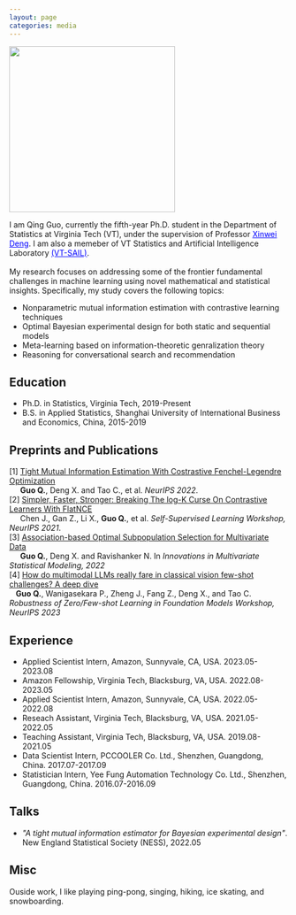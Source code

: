 ```yaml
---
layout: page
categories: media
---
```


<img src="image/myphoto.png" width="300px"/>

I am Qing Guo, currently the fifth-year Ph.D. student in the Department of Statistics at Virginia Tech (VT),
under the supervision of Professor <a href="https://xwdeng80.github.io" style="color:blue"><u>Xinwei Deng</u></a>.
I am also a memeber of VT Statistics and Artificial Intelligence Laboratory <a href="https://www.sail.stat.vt.edu/" style="color:blue"><u>(VT-SAIL)</u></a>.
<br />
<br />
My research focuses on addressing some of the frontier fundamental challenges in machine learning using
novel mathematical and statistical insights. Specifically, my study covers the following topics:

* Nonparametric mutual information estimation with contrastive learning techniques
* Optimal Bayesian experimental design for both static and sequential models
* Meta-learning based on information-theoretic genralization theory
* Reasoning for conversational search and recommendation


## Education
* Ph.D. in Statistics, Virginia Tech, 2019-Present
* B.S. in Applied Statistics, Shanghai University of International Business and Economics, China, 2015-2019


## Preprints and Publications
[1] [Tight Mutual Information Estimation With Costrastive 
Fenchel-Legendre Optimization](https://arxiv.org/abs/2107.01131)<br/>
&nbsp;&nbsp;&nbsp;&nbsp;&nbsp;**Guo Q.**, Deng X. and Tao C., et al. *NeurIPS 2022*.
<br />
[2] [Simpler, Faster, Stronger: 
Breaking The log-K Curse On Contrastive Learners With FlatNCE](https://arxiv.org/abs/2107.01152) <br/>
&nbsp;&nbsp;&nbsp;&nbsp;&nbsp;Chen J., Gan Z., Li X., **Guo Q.**, et al. *Self-Supervised Learning Workshop, NeurIPS 2021*.
<br />
[3] [Association-based Optimal Subpopulation Selection for 
Multivariate Data](https://link.springer.com/chapter/10.1007/978-3-031-13971-0_1) <br />
&nbsp;&nbsp;&nbsp;&nbsp;&nbsp;**Guo Q.**, Deng X. and Ravishanker N.  In *Innovations in Multivariate Statistical Modeling, 2022*
<br />
[4] [How do multimodal LLMs really fare in classical 
vision few-shot challenges? A deep dive](https://www.amazon.science/publications/how-do-multimodal-llms-really-fare-in-classical-vision-few-shot-challenges-a-deep-dive) <br />
&nbsp;&nbsp;&nbsp;**Guo Q.**, Wanigasekara P., Zheng J., Fang Z., Deng X., and Tao C. *Robustness of Zero/Few-shot Learning in Foundation Models Workshop, NeurIPS 2023*

## Experience
* Applied Scientist Intern, Amazon, Sunnyvale, CA, USA. 2023.05-2023.08
* Amazon Fellowship, Virginia Tech, Blacksburg, VA, USA. 2022.08-2023.05
* Applied Scientist Intern, Amazon, Sunnyvale, CA, USA. 2022.05-2022.08
* Reseach Assistant, Virginia Tech, Blacksburg, VA, USA. 2021.05-2022.05
* Teaching Assistant, Virginia Tech, Blacksburg, VA, USA. 2019.08-2021.05
* Data Scientist Intern, PCCOOLER Co. Ltd., Shenzhen, Guangdong, China. 2017.07-2017.09
* Statistician Intern, Yee Fung Automation Technology Co. Ltd., Shenzhen, Guangdong, China. 2016.07-2016.09

## Talks
* *"A tight mutual information estimator for Bayesian experimental design"*. New England Statistical Society (NESS), 2022.05 

## Misc
Ouside work, I like playing ping-pong, singing, hiking, ice skating, and snowboarding.

